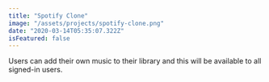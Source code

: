 ```yaml
---
title: "Spotify Clone"
image: "/assets/projects/spotify-clone.png"
date: "2020-03-14T05:35:07.322Z"
isFeatured: false
---
```


Users can add their own music to their library and this will
be available to all signed-in users.
